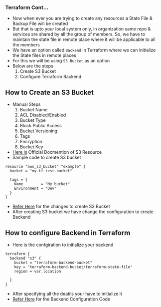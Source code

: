 ### Terraform Cont...
- Now when ever you are trying to create any resources a State File & Backup File will be created
- But that is upto your local system only, in organization same repo & services are shared by all the group of members. So, we have to maintain the state file in remote place where it will be applicable to all the members
- We have an option called `Backend` in Terraform where we can initialize the State files in remote places
- For this we will be using `S3 Bucket` as an option
- Below are the steps
    1. Create S3 Bucket
    2. Configure Terraform Backend

## How to Create an S3 Bucket
- Manual Steps
    1. Bucket Name
    2. ACL Disabled/Enabled
    3. Bucket Type
    4. Block Public Access
    5. Bucket Versioning
    6. Tags
    7. Encryption
    8. Bucket Key
- [Here is](https://registry.terraform.io/providers/hashicorp/aws/latest/docs/resources/s3_bucket) Official Docmention of S3 Resource
- Sample code to create S3 bucket
```
resource "aws_s3_bucket" "example" {
  bucket = "my-tf-test-bucket"

  tags = {
    Name        = "My bucket"
    Environment = "Dev"
  }
}
```
- [Refer Here](https://github.com/abhi-yuva/Terraform-Priactice/commit/237137195ff62129f5a04118719d06a7012f9c76) for the changes to create S3 Bucket
- After creating S3 bucket we have change the configuration to create Backend

## How to configure Backend in Terraform
- Here is the confgiration to initialize your backend
```
terraform {
  backend "s3" {
    bucket = "terraform-backend-bucket"
    key = "terraform-backend-bucket/terraform-state-file"
    region = var.location
    
  }
}
```
- After specifying all the deatils your have to initialize it
- [Refer Here](https://github.com/abhi-yuva/Terraform-Priactice/commit/1142e53002b99d815d76ff20d7d01edd1f777822) for the Backend Configuration Code